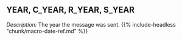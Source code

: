 ---
---
<!-- DISCLAIMER: This file is based on the syslog-ng Open Source Edition documentation https://github.com/balabit/syslog-ng-ose-guides/commit/2f4a52ee61d1ea9ad27cb4f3168b95408fddfdf2 and is used under the terms of The syslog-ng Open Source Edition Documentation License. The file has been modified by Axoflow. -->

## YEAR, C_YEAR, R_YEAR, S_YEAR

*Description:* The year the message was sent. {{% include-headless "chunk/macro-date-ref.md" %}}

